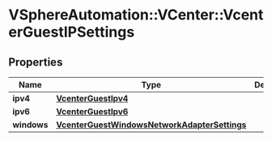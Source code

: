 # VSphereAutomation::VCenter::VcenterGuestIPSettings

## Properties
Name | Type | Description | Notes
------------ | ------------- | ------------- | -------------
**ipv4** | [**VcenterGuestIpv4**](VcenterGuestIpv4.md) |  | [optional] 
**ipv6** | [**VcenterGuestIpv6**](VcenterGuestIpv6.md) |  | [optional] 
**windows** | [**VcenterGuestWindowsNetworkAdapterSettings**](VcenterGuestWindowsNetworkAdapterSettings.md) |  | [optional] 


